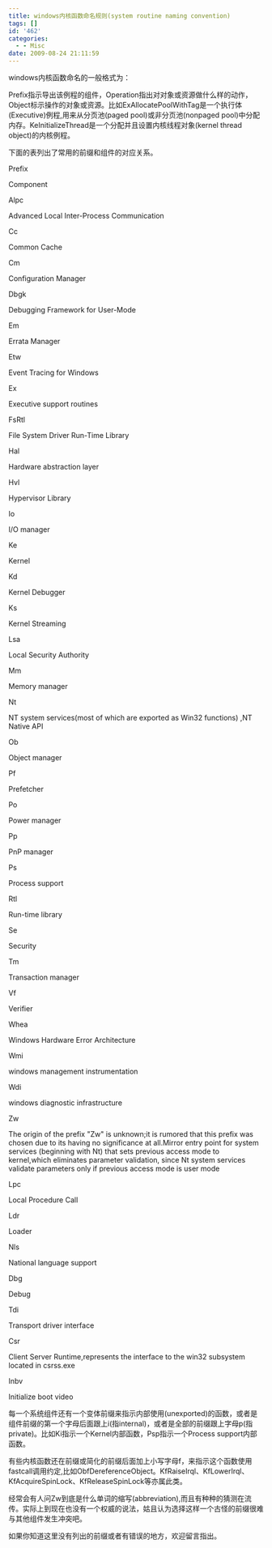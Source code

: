 ```yaml
---
title: windows内核函数命名规则(system routine naming convention)
tags: []
id: '462'
categories:
  - - Misc
date: 2009-08-24 21:11:59
---
```


windows内核函数命名的一般格式为：

<Prefix><Operation><Object>

Prefix指示导出该例程的组件，Operation指出对对象或资源做什么样的动作，Object标示操作的对象或资源。比如ExAllocatePoolWithTag是一个执行体(Executive)例程,用来从分页池(paged pool)或非分页池(nonpaged pool)中分配内存。KeInitializeThread是一个分配并且设置内核线程对象(kernel thread object)的内核例程。
<!-- more -->
下面的表列出了常用的前缀和组件的对应关系。

Prefix

Component

Alpc

Advanced Local Inter-Process Communication

Cc

Common Cache

Cm

Configuration Manager

Dbgk

Debugging Framework for User-Mode

Em

Errata Manager

Etw

Event Tracing for Windows

Ex

Executive support routines

FsRtl

File System Driver Run-Time Library

Hal

Hardware abstraction layer

Hvl

Hypervisor Library

Io

I/O manager

Ke

Kernel

Kd

Kernel Debugger

Ks

Kernel Streaming

Lsa

Local Security Authority

Mm

Memory manager

Nt

NT system services(most of which are exported as Win32 functions) ,NT Native API  

Ob

Object manager

Pf

Prefetcher

Po

Power manager

Pp

PnP manager

Ps

Process support

Rtl

Run-time library

Se

Security

Tm

Transaction manager

Vf

Verifier

Whea

Windows Hardware Error Architecture

Wmi

windows management instrumentation

Wdi

windows diagnostic infrastructure

Zw

The origin of the prefix "Zw" is unknown;it is rumored that this prefix was chosen due to its having no significance at all.Mirror entry point for system services (beginning with Nt) that sets previous access mode to kernel,which eliminates parameter validation, since Nt system services validate parameters only if previous access mode is user mode

Lpc

Local Procedure Call

Ldr

Loader

Nls

National language support

Dbg

Debug

Tdi

Transport driver interface

Csr

Client Server Runtime,represents the interface to the win32 subsystem located in csrss.exe

Inbv

Initialize boot video

每一个系统组件还有一个变体前缀来指示内部使用(unexported)的函数，或者是组件前缀的第一个字母后面跟上i(指internal)，或者是全部的前缀跟上字母p(指private)。比如Ki指示一个Kernel内部函数，Psp指示一个Process support内部函数。

有些内核函数还在前缀或简化的前缀后面加上小写字母f，来指示这个函数使用fastcall调用约定,比如ObfDereferenceObject。KfRaiseIrql、KfLowerIrql、KfAcquireSpinLock、KfReleaseSpinLock等亦属此类。

经常会有人问Zw到底是什么单词的缩写(abbreviation),而且有种种的猜测在流传。实际上到现在也没有一个权威的说法，姑且认为选择这样一个古怪的前缀很难与其他组件发生冲突吧。

如果你知道这里没有列出的前缀或者有错误的地方，欢迎留言指出。
